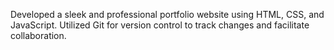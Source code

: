 Developed a sleek and professional portfolio website using HTML, CSS, and JavaScript. Utilized Git for version control to track changes and facilitate collaboration.

